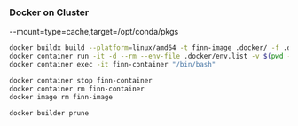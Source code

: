### Docker on Cluster

--mount=type=cache,target=/opt/conda/pkgs

```sh
docker buildx build --platform=linux/amd64 -t finn-image .docker/ -f .docker/Dockerfile.3
docker container run -it -d --rm --env-file .docker/env.list -v $(pwd -P)/:/home/lfi/mnt/dev/ --platform linux/amd64 --name finn-container finn-image 
docker container exec -it finn-container "/bin/bash" 

docker container stop finn-container
docker container rm finn-container
docker image rm finn-image

docker builder prune
```
